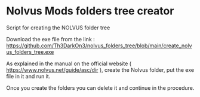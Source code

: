 # Nolvus Mods folders tree creator
Script for creating the NOLVUS folder tree

Download the exe file from the link : https://github.com/Th3DarkOn3/nolvus_folders_tree/blob/main/create_nolvus_folders_tree.exe

As explained in the manual on the official website ( https://www.nolvus.net/guide/asc/dir ), create the Nolvus folder, put the exe file in it and run it.

Once you create the folders you can delete it and continue in the procedure.
